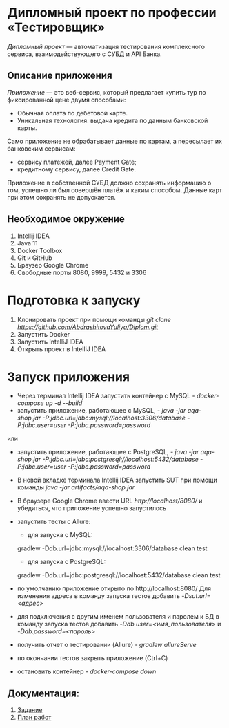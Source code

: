 # Дипломный проект по профессии «Тестировщик»

*Дипломный проект* — автоматизация тестирования комплексного сервиса, взаимодействующего с СУБД и API Банка.

## Описание приложения

*Приложение* — это веб-сервис, который предлагает купить тур по фиксированной цене двумя способами:

* Обычная оплата по дебетовой карте.
* Уникальная технология: выдача кредита по данным банковской карты.


Само приложение не обрабатывает данные по картам, а пересылает их банковским сервисам:
* сервису платежей, далее Payment Gate;
* кредитному сервису, далее Credit Gate.


Приложение в собственной СУБД должно сохранять информацию о том, успешно ли был совершён платёж и каким способом. Данные карт при этом сохранять не допускается.

## Необходимое окружение
1. Intellij IDEA
2. Java 11
3. Docker Toolbox
4. Git и GitHub
5. Браузер Google Chrome
6. Свободные порты  8080, 9999, 5432 и 3306


# Подготовка к запуску
1. Клонировать проект при помощи команды *git clone https://github.com/AbdrashitovaYuliya/Diplom.git*
2. Запустить Docker
3. Запустить IntelliJ IDEA
4. Открыть проект в IntelliJ IDEA


# Запуск приложения
* Через терминал Intellij IDEA запустить контейнер с MySQL - *docker-compose up -d --build*
* запустить приложение, работающее с MySQL, - *java -jar aqa-shop.jar -P:jdbc.url=jdbc:mysql://localhost:3306/database -P:jdbc.user=user -P:jdbc.password=password*


или


* запустить приложение, работающее с PostgreSQL, - *java -jar aqa-shop.jar -P:jdbc.url=jdbc:postgresql://localhost:5432/database -P:jdbc.user=user -P:jdbc.password=password*
* В новой вкладке терминала Intellij IDEA запустить SUT при помощи команды *java -jar artifacts/aqa-shop.jar*
* В браузере Google Сhrome ввести URL *http://localhost/8080/* и убедиться, что приложение успешно запустилось


    
* запустить тесты с Allure:
    * для запуска с MySQL:
   
   gradlew -Ddb.url=jdbc:mysql://localhost:3306/database clean test
   
    * для запуска с PostgreSQL:
   
   gradlew -Ddb.url=jdbc:postgresql://localhost:5432/database clean test
   
* по умолчанию приложение открыто по http://localhost:8080/ Для изменения адреса в команду запуска тестов добавить *-Dsut.url=<адрес>*
* для подключения с другим именем пользователя и паролем к БД в команду запуска тестов добавить *-Ddb.user=<имя_пользователя>* и *-Ddb.password=<пароль>*
* получить отчет о тестировании (Allure) - *gradlew allureServe*
* по окончании тестов закрыть приложение (Ctrl+C)
* остановить контейнер - *docker-compose down*


## Документация:
1. [Задание](https://github.com/AbdrashitovaYuliya/Diplom/blob/master/docs/Task.md)
2. [План работ](https://github.com/AbdrashitovaYuliya/Diplom/blob/master/docs/Plan.md)
